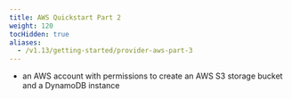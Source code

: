 ```yaml
---
title: AWS Quickstart Part 2
weight: 120
tocHidden: true
aliases:
  - /v1.13/getting-started/provider-aws-part-3
---
```

* an AWS account with permissions to create an AWS S3 storage bucket and a
  DynamoDB instance